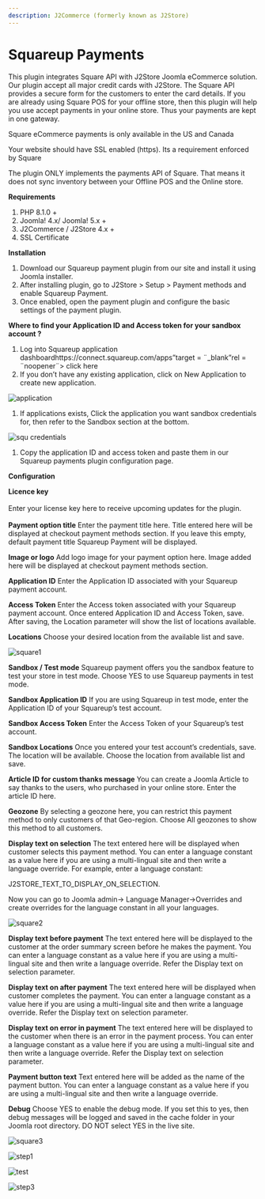 ```yaml
---
description: J2Commerce (formerly known as J2Store)
---
```


# Squareup Payments

This plugin integrates Square API with J2Store Joomla eCommerce solution. Our plugin accept all major credit cards with J2Store. The Square API provides a secure form for the customers to enter the card details. If you are already using Square POS for your offline store, then this plugin will help you use accept payments in your online store. Thus your payments are kept in one gateway.

Square eCommerce payments is only available in the US and Canada

Your website should have SSL enabled (https). Its a requirement enforced by Square

The plugin ONLY implements the payments API of Square. That means it does not sync inventory between your Offline POS and the Online store.

**Requirements**

1. PHP 8.1.0 +
2. Joomla! 4.x/ Joomla! 5.x +
3. J2Commerce / J2Store 4.x +
4. SSL Certificate

**Installation**

1. Download our Squareup payment plugin from our site and install it using Joomla installer.
2. After installing plugin, go to J2Store > Setup > Payment methods and enable Squareup Payment.
3. Once enabled, open the payment plugin and configure the basic settings of the payment plugin.

**Where to find your Application ID and Access token for your sandbox account ?**

1. Log into Squareup application dashboardhttps://connect.squareup.com/apps”target = ¨\_blank”rel = ¨noopener¨> click here
2. If you don’t have any existing application, click on New Application to create new application.

![application](https://raw.githubusercontent.com/j2store/doc-images/master/payment-methods/squareup-payments/square-create-app.png)

1. If applications exists, Click the application you want sandbox credentials for, then refer to the Sandbox section at the bottom.

![squ credentials](https://raw.githubusercontent.com/j2store/doc-images/master/payment-methods/squareup-payments/square-credentials.png)

1. Copy the application ID and access token and paste them in our Squareup payments plugin configuration page.

**Configuration**

**Licence key**\
\
Enter your license key here to receive upcoming updates for the plugin.\
\
**Payment option title** Enter the payment title here. Title entered here will be displayed at checkout payment methods section. If you leave this empty, default payment title Squareup Payment will be displayed.

**Image or logo** Add logo image for your payment option here. Image added here will be displayed at checkout payment methods section.

**Application ID** Enter the Application ID associated with your Squareup payment account.

**Access Token** Enter the Access token associated with your Squareup payment account. Once entered Application ID and Access Token, save. After saving, the Location parameter will show the list of locations available.

**Locations** Choose your desired location from the available list and save.

![square1](../../assets/Plugins-Squareup.png)

**Sandbox / Test mode** Squareup payment offers you the sandbox feature to test your store in test mode. Choose YES to use Squareup payments in test mode.

**Sandbox Application ID** If you are using Squareup in test mode, enter the Application ID of your Squareup’s test account.

**Sandbox Access Token** Enter the Access Token of your Squareup’s test account.

**Sandbox Locations** Once you entered your test account’s credentials, save. The location will be available. Choose the location from available list and save.

**Article ID for custom thanks message** You can create a Joomla Article to say thanks to the users, who purchased in your online store. Enter the article ID here.

**Geozone** By selecting a geozone here, you can restrict this payment method to only customers of that Geo-region. Choose All geozones to show this method to all customers.

**Display text on selection** The text entered here will be displayed when customer selects this payment method. You can enter a language constant as a value here if you are using a multi-lingual site and then write a language override. For example, enter a language constant:

J2STORE\_TEXT\_TO\_DISPLAY\_ON\_SELECTION.

Now you can go to Joomla admin-> Language Manager->Overrides and create overrides for the language constant in all your languages.

![square2](https://raw.githubusercontent.com/j2store/doc-images/master/payment-methods/squareup-payments/square-02.png)

**Display text before payment** The text entered here will be displayed to the customer at the order summary screen before he makes the payment. You can enter a language constant as a value here if you are using a multi-lingual site and then write a language override. Refer the Display text on selection parameter.

**Display text on after payment** The text entered here will be displayed when customer completes the payment. You can enter a language constant as a value here if you are using a multi-lingual site and then write a language override. Refer the Display text on selection parameter.

**Display text on error in payment** The text entered here will be displayed to the customer when there is an error in the payment process. You can enter a language constant as a value here if you are using a multi-lingual site and then write a language override. Refer the Display text on selection parameter.

**Payment button text** Text entered here will be added as the name of the payment button. You can enter a language constant as a value here if you are using a multi-lingual site and then write a language override.

**Debug** Choose YES to enable the debug mode. If you set this to yes, then debug messages will be logged and saved in the cache folder in your Joomla root directory. DO NOT select YES in the live site.

![square3](https://raw.githubusercontent.com/j2store/doc-images/master/payment-methods/squareup-payments/square-03.png)

![step1](https://raw.githubusercontent.com/j2store/doc-images/master/payment-methods/squareup-payments/squareup-step-1.png)

![test](https://raw.githubusercontent.com/j2store/doc-images/master/payment-methods/squareup-payments/squareup-step-2.png)

![step3](https://raw.githubusercontent.com/j2store/doc-images/master/payment-methods/squareup-payments/squareup-step-3.png)
